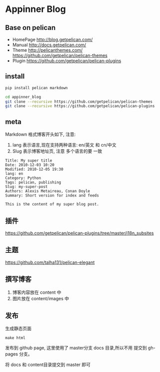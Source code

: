 # Appinner Blog

## Base on pelican

- HomePage http://blog.getpelican.com/
- Manual http://docs.getpelican.com/
- Theme http://pelicanthemes.com/ https://github.com/getpelican/pelican-themes
- Plugin https://github.com/getpelican/pelican-plugins

## install 

```sh
pip install pelican markdown

cd appinner_blog
git clone --recursive https://github.com/getpelican/pelican-themes
git clone --recursive https://github.com/getpelican/pelican-plugins

```


## meta

Markdown 格式博客开头如下, 注意:
1. lang 表示语言,现在支持两种语言: en/英文 和 cn/中文
2. Slug 表示博客地址页, 注意 多个语言的要 一致
```
Title: My super title
Date: 2010-12-03 10:20
Modified: 2010-12-05 19:30
lang: en
Category: Python
Tags: pelican, publishing
Slug: my-super-post
Authors: Alexis Metaireau, Conan Doyle
Summary: Short version for index and feeds

This is the content of my super blog post.
```

## 插件
https://github.com/getpelican/pelican-plugins/tree/master/i18n_subsites

## 主题
https://github.com/talha131/pelican-elegant

## 撰写博客

1. 博客内容放在 content 中
2. 图片放在 content/images 中

## 发布

生成静态页面

```
make html 
```

发布到 github page, 这里使用了 master分支 docs 目录,所以不用 提交到 gh-pages 分支。

将 docs 和 content目录提交到 master 即可
